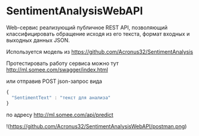 # SentimentAnalysisWebAPI
 
Web-сервис реализующий публичное REST API, позволяющий классифицировать обращение исходя из его текста, формат входных и выходных данных JSON.

Используется модель из https://github.com/Acronus32/SentimentAnalysis

Протестировать работу сервиса можно тут http://ml.somee.com/swagger/index.html

или отправив POST json-запрос вида

```javascript
{
  "SentimentText" : "текст для анализа"
}
```
по адресу http://ml.somee.com/api/predict

!(https://github.com/Acronus32/SentimentAnalysisWebAPI/postman.png)
